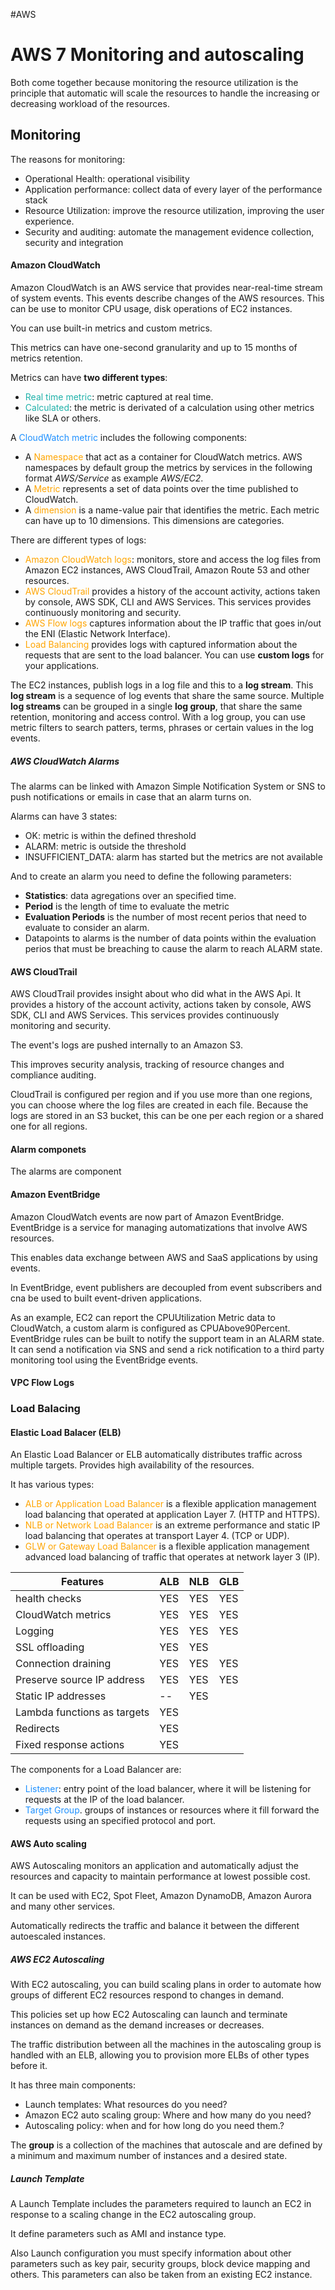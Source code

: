 #AWS 

# AWS 7 Monitoring and autoscaling

Both come together because monitoring the resource utilization is the principle that automatic will scale the resources to handle the increasing or decreasing workload of the resources. 

## Monitoring

The reasons for monitoring: 

* Operational Health: operational visibility
* Application performance: collect data of every layer of the performance stack
* Resource Utilization: improve the resource utilization, improving the user experience. 
* Security and auditing: automate the management evidence collection, security and integration

#### Amazon CloudWatch

Amazon CloudWatch is an AWS service that provides near-real-time stream of system events. This events describe changes of the AWS resources. 
This can be use to monitor CPU usage, disk operations of EC2 instances. 

You can use built-in metrics and custom metrics. 

This metrics can have one-second granularity and up to 15 months of metrics retention.  


Metrics can have **two different types**:

* <span style="color:LightSeaGreen;">Real time metric</span>: metric captured at real time. 
* <span style="color:LightSeaGreen;">Calculated</span>: the metric is derivated of a calculation using other metrics like SLA or others. 

A <span style="color:DodgerBlue;">CloudWatch metric</span> includes the following components: 

* A <span style="color:orange;">Namespace</span> that act as a container for CloudWatch metrics. AWS namespaces by default group the metrics by services in the following format *AWS/Service* as example *AWS/EC2*. 
* A <span style="color:orange;">Metric</span> represents a set of data points over the time published to CloudWatch.
* A <span style="color:orange;">dimension</span> is a name-value pair that identifies the metric. Each metric can have up to 10 dimensions. This dimensions are categories. 

There are different types of logs: 

* <span style="color:orange;">Amazon CloudWatch logs</span>: monitors, store and access the log files from Amazon EC2 instances, AWS CloudTrail, Amazon Route 53 and other resources. 
* <span style="color:orange;">AWS CloudTrail</span> provides a history of the account activity, actions taken by console, AWS SDK, CLI and AWS Services. This services provides continuously monitoring and security. 
* <span style="color:orange;">AWS Flow logs</span> captures information about the IP traffic that goes in/out the ENI (Elastic Network Interface). 
* <span style="color:orange;">Load Balancing</span> provides logs with captured information about the requests that are sent to the load balancer. You can use **custom logs** for your applications. 

The EC2 instances, publish logs in a log file and this to a **log stream**. This **log stream** is a sequence of log events that share the same source. 
Multiple **log streams** can be grouped in a single **log group**, that share the same retention, monitoring and access control. 
With a log group, you can use metric filters to search patters, terms, phrases or certain values in the log events. 

##### AWS CloudWatch Alarms

The alarms can be linked with Amazon Simple Notification System or SNS to push notifications or emails in case that an alarm turns on. 

Alarms can have 3 states: 

* OK: metric is within the defined threshold
* ALARM: metric is outside the threshold
* INSUFFICIENT_DATA: alarm has started but the metrics are not available

And to create an alarm you need to define the following parameters: 

* **Statistics**: data agregations over an specified time. 
* **Period** is the length of time to evaluate the metric
* **Evaluation Periods** is the number of most recent perios that need to evaluate to consider an alarm. 
* Datapoints to alarms is the number of data points within the evaluation perios that must be breaching to cause the alarm to reach ALARM state. 

#### AWS CloudTrail

AWS CloudTrail provides insight about who did what in the AWS Api. It provides a history of the account activity, actions taken by console, AWS SDK, CLI and AWS Services. This services provides continuously monitoring and security. 

The event's logs are pushed internally to an Amazon S3. 

This improves security analysis, tracking of resource changes and compliance auditing. 

CloudTrail is configured per region and if you use more than one regions, you can choose where the log files are created in each file. Because the logs are stored in an S3 bucket, this can be one per each region or a shared one for all regions. 

#### Alarm componets

The alarms are component 

#### Amazon EventBridge

Amazon CloudWatch events are now part of Amazon EventBridge. 
EventBridge is a service for managing automatizations that involve AWS resources. 

This enables data exchange between AWS and SaaS applications by using events. 

In EventBridge, event publishers are decoupled from event subscribers and cna be used to built event-driven applications. 

As an example, EC2 can report the CPUUtilization Metric data to CloudWatch, a custom alarm is configured as CPUAbove90Percent. 
EventBridge rules can be built to notify the support team in an ALARM state. It can send a notification via SNS and send a rick notification to a third party monitoring tool using the EventBridge events. 

#### VPC Flow Logs



### Load Balacing

#### Elastic Load Balacer (ELB)

An Elastic Load Balancer or ELB automatically distributes traffic across multiple targets. 
Provides high availability of the resources. 

It has various types: 

* <span style="color:orange;">ALB or Application Load Balancer</span> is a flexible application management load balancing that operated at application Layer 7. (HTTP and HTTPS). 
* <span style="color:orange;">NLB or Network Load Balancer</span> is an extreme performance and static IP load balancing that operates at transport Layer 4. (TCP or UDP). 
* <span style="color:orange;">GLW or Gateway Load Balancer</span> is a flexible application management advanced load balancing of traffic that operates at network layer 3 (IP). 

| Features                    | ALB | NLB | GLB |
| --------------------------- | --- | --- | --- |
| health checks               | YES | YES | YES |
| CloudWatch metrics          | YES | YES | YES |
| Logging                     | YES | YES | YES |
| SSL offloading              | YES | YES |     |
| Connection draining         | YES | YES | YES |
| Preserve source IP address  | YES | YES | YES |
| Static IP addresses         | --  | YES |     |
| Lambda functions as targets | YES |     |     |
| Redirects                   | YES |     |     |
| Fixed response actions      | YES |     |     |

The components for a Load Balancer are: 

* <span style="color:DodgerBlue;">Listener</span>: entry point of the load balancer, where it will be listening for requests at the IP of the load balancer. 
* <span style="color:DodgerBlue;">Target Group</span>. groups of instances or resources where it fill forward the requests using an specified protocol and port. 


#### AWS Auto scaling

AWS Autoscaling monitors an application and automatically adjust the resources and capacity to 
maintain performance at lowest possible cost. 

It can be used with EC2, Spot Fleet, Amazon DynamoDB, Amazon Aurora and many other services. 

Automatically redirects the traffic and balance it between the different autoescaled instances. 

##### AWS EC2 Autoscaling

With EC2 autoscaling, you can build scaling plans in order to automate how groups of different EC2 resources respond to changes in demand. 

This policies set up how EC2 Autoscaling can launch and terminate instances on demand as the demand increases or decreases. 

The traffic distribution between all the machines in the autoscaling group is handled with an ELB, allowing you to provision more ELBs of other types before it. 

It has three main components: 

* Launch templates: What resources do you need? 
* Amazon EC2 auto scaling group: Where and how many do you need?  
* Autoscaling policy: when and for how long do you need them.? 

The **group** is a collection of the machines that autoscale and are defined by a minimum and maximum number of instances and a desired state.

##### Launch Template

A Launch Template includes the parameters required to launch an EC2 in response to a scaling change in the EC2 autoscaling group. 

It define parameters such as AMI and instance type. 

Also Launch configuration you must specify information about other parameters such as key pair, security groups, block device mapping and others. This parameters can also be taken from an existing EC2 instance. 